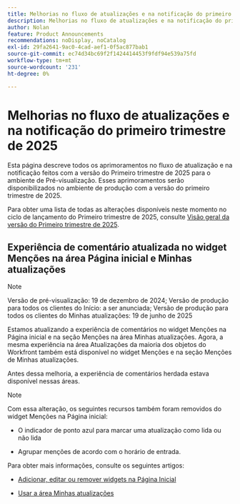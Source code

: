 ```yaml
---
title: Melhorias no fluxo de atualizações e na notificação do primeiro trimestre de 2025
description: Melhorias no fluxo de atualizações e na notificação do primeiro trimestre de 2025
author: Nolan
feature: Product Announcements
recommendations: noDisplay, noCatalog
exl-id: 29fa2641-9ac0-4cad-aef1-0f5ac877bab1
source-git-commit: ec74d34bc69f2f1424414453f9fdf94e539a75fd
workflow-type: tm+mt
source-wordcount: '231'
ht-degree: 0%

---
```


# Melhorias no fluxo de atualizações e na notificação do primeiro trimestre de 2025

Esta página descreve todos os aprimoramentos no fluxo de atualização e na notificação feitos com a versão do Primeiro trimestre de 2025 para o ambiente de Pré-visualização. Esses aprimoramentos serão disponibilizados no ambiente de produção com a versão do primeiro trimestre de 2025.

Para obter uma lista de todas as alterações disponíveis neste momento no ciclo de lançamento do Primeiro trimestre de 2025, consulte [Visão geral da versão do Primeiro trimestre de 2025](/help/quicksilver/product-announcements/product-releases/25-q1-release-activity/25-q1-release-overview.md).

## Experiência de comentário atualizada no widget Menções na área Página inicial e Minhas atualizações

>[!NOTE]
>
>Versão de pré-visualização: 19 de dezembro de 2024; Versão de produção para todos os clientes do Início: a ser anunciada; Versão de produção para todos os clientes do Minhas atualizações: 19 de junho de 2025

Estamos atualizando a experiência de comentários no widget Menções na Página inicial e na seção Menções na área Minhas atualizações. Agora, a mesma experiência na área Atualizações da maioria dos objetos do Workfront também está disponível no widget Menções e na seção Menções de Minhas atualizações.

Antes dessa melhoria, a experiência de comentários herdada estava disponível nessas áreas.

>[!NOTE]
>
>Com essa alteração, os seguintes recursos também foram removidos do widget Menções na Página inicial:
>
>* O indicador de ponto azul para marcar uma atualização como lida ou não lida
>
>* Agrupar menções de acordo com o horário de entrada.

Para obter mais informações, consulte os seguintes artigos:

* [Adicionar, editar ou remover widgets na Página Inicial](/help/quicksilver/workfront-basics/using-home/using-the-home-area/add-edit-remove-widgets-in-new-home.md)

* [Usar a área Minhas atualizações](/help/quicksilver/workfront-basics/using-home/using-the-home-area/my-updates-area.md)
